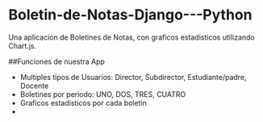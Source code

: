 # Boletin-de-Notas-Django---Python

Una aplicacion de Boletines de Notas, con graficos estadisticos utilizando Chart.js.

##Funciones de nuestra App
- Multiples tipos de Usuarios: Director, Subdirector, Estudiante/padre, Docente
- Boletines por periodo: UNO, DOS, TRES, CUATRO
- Graficos estadisticos por cada boletin
-
